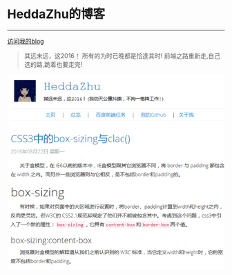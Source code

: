# HeddaZhu的博客
***
[访问我的blog](https://heddazhu.github.io)
>其远未远，这2016！
>所有的为时已晚都是恰逢其时!
>前端之路重新走,自己选的路,跪着也要走完!


![my blog](/assets/img/myBlog.png)
